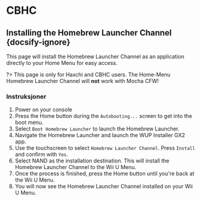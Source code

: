 # CBHC

## Installing the Homebrew Launcher Channel {docsify-ignore}

This page will install the Homebrew Launcher Channel as an application directly to your Home Menu for easy access.

?> This page is only for Haxchi and CBHC users. The Home-Menu Homebrew Launcher Channel will **not** work with Mocha CFW!

### Instruksjoner

1. Power on your console
1. Press the Home button during the `Autobooting...` screen to get into the boot menu.
1. Select `Boot Homebrew Launcher` to launch the Homebrew Launcher.
1. Navigate the Homebrew Launcher and launch the WUP Installer GX2 app.
1. Use the touchscreen to select `Homebrew Launcher Channel`. Press `Install` and confirm with `Yes`.
1. Select NAND as the installation destination. This will install the Homebrew Launcher Channel to the Wii U Menu.
1. Once the process is finished, press the Home button until you're back at the Wii U Menu.
1. You will now see the Homebrew Launcher Channel installed on your Wii U Menu.